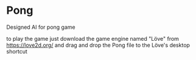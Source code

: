 # Pong

Designed AI for pong game

to play the game just download the game engine named "Löve" from https://love2d.org/ and drag and drop the Pong file to the Löve's desktop shortcut
